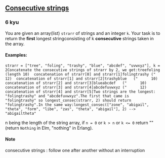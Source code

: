 <h2><a href=https://www.codewars.com/kata/56a5d994ac971f1ac500003e/train/javascript/677088a7ba1d8ef8a466f0ff target="_blank">Consecutive strings</a></h2><h3>6 kyu</h3><p>You are given an array(list) <code>strarr</code> of strings and an integer <code>k</code>. Your task is to return the <strong>first</strong> longest stringconsisting of k <strong>consecutive</strong> strings taken in the array.</p><h4 id="examples">Examples:</h4><pre><code>strarr = ["tree", "foling", "trashy", "blue", "abcdef", "uvwxyz"], k = 2Concatenate the consecutive strings of strarr by 2, we get:treefoling   (length 10)  concatenation of strarr[0] and strarr[1]folingtrashy ("      12)  concatenation of strarr[1] and strarr[2]trashyblue   ("      10)  concatenation of strarr[2] and strarr[3]blueabcdef   ("      10)  concatenation of strarr[3] and strarr[4]abcdefuvwxyz ("      12)  concatenation of strarr[4] and strarr[5]Two strings are the longest: "folingtrashy" and "abcdefuvwxyz".The first that came is "folingtrashy" so longest_consec(strarr, 2) should return "folingtrashy".In the same way:longest_consec(["zone", "abigail", "theta", "form", "libe", "zas", "theta", "abigail"], 2) --&gt; "abigailtheta"</code></pre><p>n being the length of the string array, if <code>n = 0</code> or <code>k &gt; n</code> or <code>k &lt;= 0</code> return "" (return <code>Nothing</code> in Elm, "nothing" in Erlang).</p><h4 id="note">Note</h4><p>consecutive strings : follow one after another without an interruption</p>